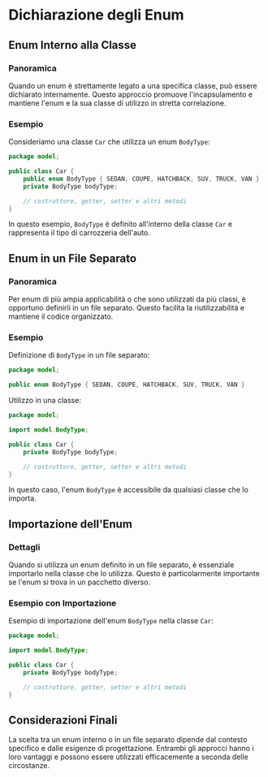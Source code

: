 # Dichiarazione degli Enum

## Enum Interno alla Classe

### Panoramica

Quando un enum è strettamente legato a una specifica classe, può essere dichiarato internamente. Questo approccio promuove l'incapsulamento e mantiene l'enum e la sua classe di utilizzo in stretta correlazione.

### Esempio

Consideriamo una classe `Car` che utilizza un enum `BodyType`:

```java
package model;

public class Car {
    public enum BodyType { SEDAN, COUPE, HATCHBACK, SUV, TRUCK, VAN }
    private BodyType bodyType;

    // costruttore, getter, setter e altri metodi
}
```

In questo esempio, `BodyType` è definito all'interno della classe `Car` e rappresenta il tipo di carrozzeria dell'auto.

## Enum in un File Separato

### Panoramica

Per enum di più ampia applicabilità o che sono utilizzati da più classi, è opportuno definirli in un file separato. Questo facilita la riutilizzabilità e mantiene il codice organizzato.

### Esempio

Definizione di `BodyType` in un file separato:

```java
package model;

public enum BodyType { SEDAN, COUPE, HATCHBACK, SUV, TRUCK, VAN }
```

Utilizzo in una classe:

```java
package model;

import model.BodyType;

public class Car {
    private BodyType bodyType;

    // costruttore, getter, setter e altri metodi
}
```

In questo caso, l'enum `BodyType` è accessibile da qualsiasi classe che lo importa.

## Importazione dell'Enum

### Dettagli

Quando si utilizza un enum definito in un file separato, è essenziale importarlo nella classe che lo utilizza. Questo è particolarmente importante se l'enum si trova in un pacchetto diverso.

### Esempio con Importazione

Esempio di importazione dell'enum `BodyType` nella classe `Car`:

```java
package model;

import model.BodyType;

public class Car {
    private BodyType bodyType;

    // costruttore, getter, setter e altri metodi
}
```

## Considerazioni Finali

La scelta tra un enum interno o in un file separato dipende dal contesto specifico e dalle esigenze di progettazione. Entrambi gli approcci hanno i loro vantaggi e possono essere utilizzati efficacemente a seconda delle circostanze.